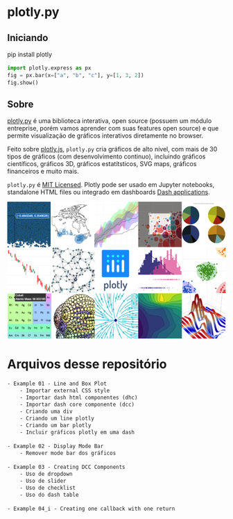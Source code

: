 # plotly.py

## Iniciando

pip install plotly

```python
import plotly.express as px
fig = px.bar(x=["a", "b", "c"], y=[1, 3, 2])
fig.show()
```

## Sobre

[plotly.py](https://plotly.com/python/) é uma biblioteca interativa, open source (possuem um módulo entreprise, porém vamos aprender com suas features open source) e que permite visualização de gráficos interativos diretamente no browser.


Feito sobre [plotly.js](https://github.com/plotly/plotly.js), `plotly.py` cria gráficos de alto nível, com mais de 30 tipos de gráficos (com desenvolvimento continuo), incluindo gráficos científicos, gráficos 3D, gráficos estatítsticos, SVG maps, gráficos financeiros e muito mais.

`plotly.py` é [MIT Licensed](https://github.com/plotly/plotly.py/blob/master/LICENSE.txt). Plotly pode ser usado em Jupyter notebooks, standalone HTML files ou integrado em dashboards [Dash applications](https://dash.plotly.com/).

<p align="center">
    <a href="https://plotly.com/python/" target="_blank">
    <img src="https://raw.githubusercontent.com/cldougl/plot_images/add_r_img/plotly_2017.png">
</a></p>

# Arquivos desse repositório

    - Example 01 - Line and Box Plot
        - Importar external CSS style
        - Importar dash html componentes (dhc)
        - Importar dash core componente (dcc)
        - Criando uma div
        - Criando um line plotly
        - Criando um bar plotly
        - Incluir gráficos plotly em uma dash
        
    - Example 02 - Display Mode Bar
        - Remover mode bar dos gráficos
    
    - Example 03 - Creating DCC Components
        - Uso de dropdown
        - Uso de slider
        - Uso de checklist
        - Uso do dash table
    
    - Example 04_i - Creating one callback with one return